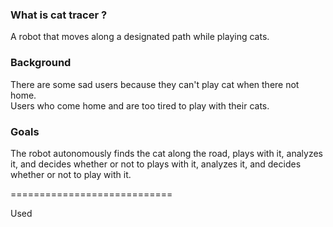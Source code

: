 

### What is cat tracer ?  
A robot that moves along a designated path while playing cats.

### Background 
There are some sad users because they can't play cat when there not home.  
Users who come home and are too tired to play with their cats.


### Goals  
The robot autonomously finds the cat along the road, plays with it, analyzes it, and decides whether or not to plays with it, analyzes it, and decides whether or not to play with it.


============================


Used 
